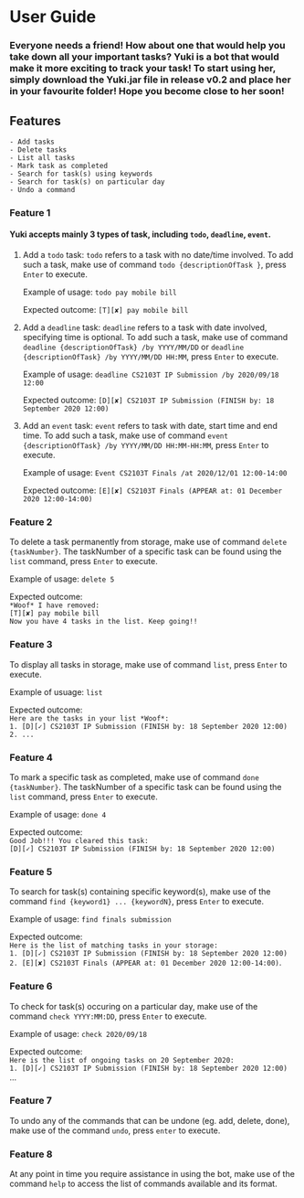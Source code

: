 # User Guide
### Everyone needs a friend! How about one that would help you take down all your important tasks? Yuki is a bot that would make it more exciting to track your task! To start using her, simply download the Yuki.jar file in release v0.2 and place her in your favourite folder! Hope you become close to her soon!

## Features 
    - Add tasks
    - Delete tasks
    - List all tasks
    - Mark task as completed
    - Search for task(s) using keywords
    - Search for task(s) on particular day
    - Undo a command
    
### Feature 1 
#### Yuki accepts mainly 3 types of task, including `todo`, `deadline`, `event`.

1. Add a `todo` task:
`todo` refers to a task with no date/time involved. To add such a task, make use of command `todo {descriptionOfTask
}`, press `Enter` to execute.
                                                                                                                              
    Example of usage: `todo pay mobile bill`                 
    
    Expected outcome: `[T][✘] pay mobile bill`

2. Add a `deadline` task:
`deadline` refers to a task with date involved, specifying time is optional. To add such a task, make use of command  `deadline {descriptionOfTask} /by YYYY/MM/DD` or  `deadline {descriptionOfTask} /by YYYY/MM/DD HH:MM`, press `Enter` to execute. 

    Example of usage: `deadline CS2103T IP Submission /by 2020/09/18 12:00`
    
    Expected outcome: `[D][✘] CS2103T IP Submission (FINISH by: 18 September 2020 12:00)`

3. Add an `event` task:
`event` refers to task with date, start time and end time. To add such a task, make use of command `event {descriptionOfTask} /by YYYY/MM/DD HH:MM-HH:MM`, press `Enter` to execute.

    Example of usage: `Event CS2103T Finals /at 2020/12/01 12:00-14:00`

    Expected outcome: `[E][✘] CS2103T Finals (APPEAR at: 01 December 2020 12:00-14:00)`

### Feature 2
To delete a task permanently from storage, make use of command `delete {taskNumber}`. The taskNumber of a specific task can be found using the `list` command, press `Enter` to execute.

Example of usage: `delete 5`

Expected outcome:<br />
`*Woof* I have removed:`<br />
`[T][✘] pay mobile bill`<br />
`Now you have 4 tasks in the list. Keep going!!`

### Feature 3
To display all tasks in storage, make use of command  `list`, press `Enter` to execute.

Example of usuage:
`list`

Expected outcome:<br />
`Here are the tasks in your list *Woof*:`<br />
`1. [D][✓] CS2103T IP Submission (FINISH by: 18 September 2020 12:00)`<br />
`2. ... `

### Feature 4 
To mark a specific task as completed, make use of command `done {taskNumber}`. The taskNumber of a specific task can be found using the `list` command, press `Enter` to execute.

Example of usage:
`done 4`

Expected outcome: <br />
`Good Job!!! You cleared this task:`<br />
`[D][✓] CS2103T IP Submission (FINISH by: 18 September 2020 12:00)`

### Feature 5
To search for task(s) containing specific keyword(s), make use of the command `find {keyword1} ... {keywordN}`, press `Enter` to execute.

Example of usage:
`find finals submission`

Expected outcome: <br />
`Here is the list of matching tasks in your storage:`<br />
`1. [D][✓] CS2103T IP Submission (FINISH by: 18 September 2020 12:00)`<br />
`2. [E][✘] CS2103T Finals (APPEAR at: 01 December 2020 12:00-14:00)`.

### Feature 6
To check for task(s) occuring on a particular day, make use of the command `check YYYY:MM:DD`, press `Enter` to execute.

Example of usage:
`check 2020/09/18`

Expected outcome: <br />
`Here is the list of ongoing tasks on 20 September 2020:`<br />
`1. [D][✓] CS2103T IP Submission (FINISH by: 18 September 2020 12:00)`<br />
...

### Feature 7
To undo any of the commands that can be undone (eg. add, delete, done), make use of the command `undo`, press `enter` to execute.

### Feature 8
At any point in time you require assistance in using the bot, make use of the command `help` to access the list of commands available and its format. 
